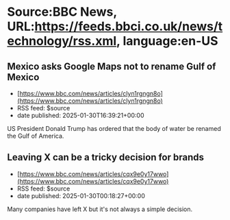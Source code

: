 # Source:BBC News, URL:https://feeds.bbci.co.uk/news/technology/rss.xml, language:en-US

## Mexico asks Google Maps not to rename Gulf of Mexico
 - [https://www.bbc.com/news/articles/clyn1rgngn8o](https://www.bbc.com/news/articles/clyn1rgngn8o)
 - RSS feed: $source
 - date published: 2025-01-30T16:39:21+00:00

US President Donald Trump has ordered that the body of water be renamed the Gulf of America.

## Leaving X can be a tricky decision for brands
 - [https://www.bbc.com/news/articles/cqx9e0y17wwo](https://www.bbc.com/news/articles/cqx9e0y17wwo)
 - RSS feed: $source
 - date published: 2025-01-30T00:18:27+00:00

Many companies have left X but it's not always a simple decision.

